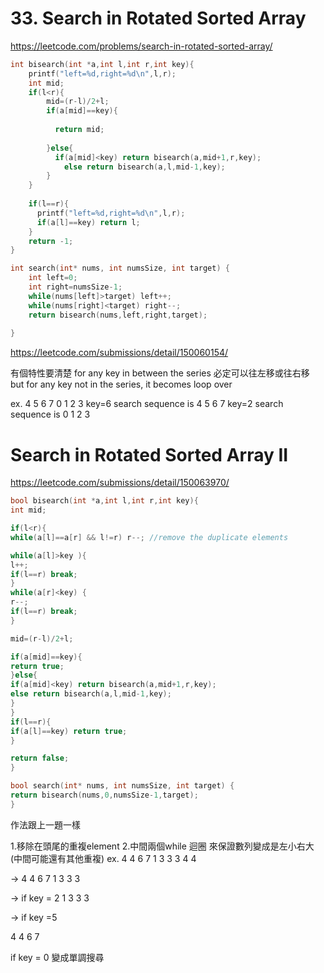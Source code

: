  
# 33. Search in Rotated Sorted Array
 https://leetcode.com/problems/search-in-rotated-sorted-array/

```c
int bisearch(int *a,int l,int r,int key){
    printf("left=%d,right=%d\n",l,r); 
    int mid;
    if(l<r){
        mid=(r-l)/2+l;
        if(a[mid]==key){
            
          return mid;
          
        }else{
          if(a[mid]<key) return bisearch(a,mid+1,r,key);
            else return bisearch(a,l,mid-1,key);       
        }
    }
    
    if(l==r){
      printf("left=%d,right=%d\n",l,r); 
      if(a[l]==key) return l;
    } 
    return -1;
}

int search(int* nums, int numsSize, int target) {
    int left=0;
    int right=numsSize-1;
    while(nums[left]>target) left++;
    while(nums[right]<target) right--;
    return bisearch(nums,left,right,target);
    
}
```

https://leetcode.com/submissions/detail/150060154/


有個特性要清楚
for any key in between the series 必定可以往左移或往右移
but for any key not in the series, it becomes loop over

ex. 4 5 6 7 0 1 2 3
key=6 search sequence is 4 5 6 7
key=2 search sequence is 0 1 2 3



# Search in Rotated Sorted Array II
https://leetcode.com/submissions/detail/150063970/
```c
bool bisearch(int *a,int l,int r,int key){
int mid;

if(l<r){
while(a[l]==a[r] && l!=r) r--; //remove the duplicate elements

while(a[l]>key ){
l++;
if(l==r) break;
}
while(a[r]<key) {
r--;
if(l==r) break;
}

mid=(r-l)/2+l;

if(a[mid]==key){
return true;
}else{
if(a[mid]<key) return bisearch(a,mid+1,r,key);
else return bisearch(a,l,mid-1,key);
}
}
if(l==r){
if(a[l]==key) return true;
}

return false;
}

bool search(int* nums, int numsSize, int target) {
return bisearch(nums,0,numsSize-1,target);
}
```

作法跟上一題一樣

1.移除在頭尾的重複element
2.中間兩個while 迴圈 來保證數列變成是左小右大(中間可能還有其他重複)
ex. 4 4 6 7 1 3 3 3 4 4

-> 4 4 6 7 1 3 3 3

-> if key = 2
1 3 3 3

-> if key =5

4 4 6 7

if key = 0 變成單調搜尋
